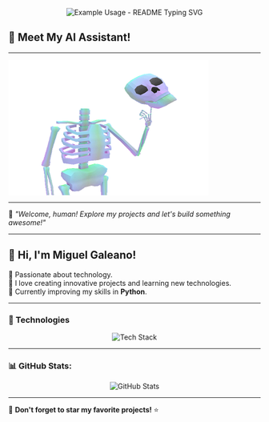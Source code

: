 <p align="center">
  <img src="https://readme-typing-svg.demolab.com/?lines=Welcome+to+my+profile!;I+am+Miguel+Galeano!;And;I+am+a+statistics+student&font=Fira%20Code&center=true&width=380&height=50&duration=3000&pause=100" alt="Example Usage - README Typing SVG">
</p>

## 🤖 Meet My AI Assistant!
---
<img align="center" top="500" height="270" width="400" alt="GIF" src="https://github.com/wendellmeset/vaporwave-skeleton-collection/blob/main/4aad8bc2529e3d2d41f325d9c75b9591.gif">

---
👾 *"Welcome, human! Explore my projects and let's build something awesome!"*

---

## 👋 Hi, I'm Miguel Galeano!

🔹 Passionate about technology.  
🔹 I love creating innovative projects and learning new technologies.  
🔹 Currently improving my skills in **Python**.  





---

### 🚀 Technologies
<p align="center">
  <img src="https://skillicons.dev/icons?i=html,python" alt="Tech Stack" />
</p>


---

### 📊 GitHub Stats:
<p align="center">
  <img src="https://github-readme-stats.vercel.app/api?username=TuUsuario&show_icons=true&theme=radical" alt="GitHub Stats" />
  
</p>

---

🌟 **Don't forget to star my favorite projects!** ⭐
